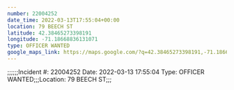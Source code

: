 ```yaml
---
number: 22004252
date_time: 2022-03-13T17:55:04+00:00
location: 79 BEECH ST
latitude: 42.38465273398191
longitude: -71.18668836131071
type: OFFICER WANTED
google_maps_link: https://maps.google.com/?q=42.38465273398191,-71.18668836131071
---
```


;;;;;;Incident #: 22004252   Date: 2022-03-13 17:55:04   Type: OFFICER WANTED;;;Location: 79 BEECH ST;;;
